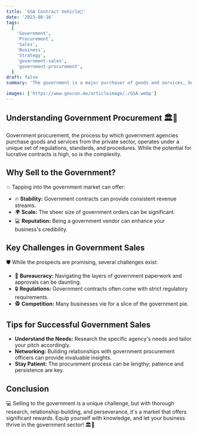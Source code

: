 ```yaml
---
title: 'GSA Contract Vehicle🚙'
date: '2023-08-16'
tags:
  [
    'Government',
    'Procurement',
    'Sales',
    'Business',
    'Strategy',
    'government-sales',
    'government-procurement',
  ]
draft: false
summary: 'The government is a major purchaser of goods and services, but selling to them is no walk in the park. Understand the intricacies of government procurement and how your business can effectively navigate them.'

images: ['https://www.govcon.me/articleimage/./GSA.webp']
---
```


## Understanding Government Procurement 🏛️🔄

Government procurement, the process by which government agencies purchase goods and services from the private sector, operates under a unique set of regulations, standards, and procedures. While the potential for lucrative contracts is high, so is the complexity.

## Why Sell to the Government?

💥 Tapping into the government market can offer:

- 🔥 **Stability:** Government contracts can provide consistent revenue streams.
- 🌍 **Scale:** The sheer size of government orders can be significant.
- 💻 **Reputation:** Being a government vendor can enhance your business's credibility.

## Key Challenges in Government Sales

🛡️ While the prospects are promising, several challenges exist:

- 🔄 **Bureaucracy:** Navigating the layers of government paperwork and approvals can be daunting.
- 🔒 **Regulations:** Government contracts often come with strict regulatory requirements.
- 🕵️ **Competition:** Many businesses vie for a slice of the government pie.

## Tips for Successful Government Sales

- **Understand the Needs:** Research the specific agency's needs and tailor your pitch accordingly.
- **Networking:** Building relationships with government procurement officers can provide invaluable insights.
- **Stay Patient:** The procurement process can be lengthy; patience and persistence are key.

## Conclusion

💻 Selling to the government is a unique challenge, but with thorough research, relationship-building, and perseverance, it's a market that offers significant rewards. Equip yourself with knowledge, and let your business thrive in the government sector! 🏛️🔄
